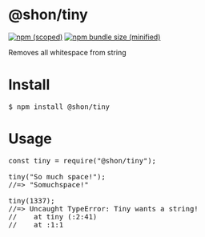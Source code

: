 # @shon/tiny
[![npm (scoped)](https://img.shields.io/npm/v/@shon/tiny.svg)](https://github.com/snolangps/tiny)
[![npm bundle size (minified)](https://img.shields.io/bundlephobia/min/@shon/tiny.svg)](https://github.com/snolangps/tiny)

Removes all whitespace from string

# Install
<pre>$ npm install @shon/tiny</pre>

# Usage
<pre>
const tiny = require("@shon/tiny");

tiny("So much space!");
//=> "Somuchspace!"

tiny(1337);
//=> Uncaught TypeError: Tiny wants a string!
//    at tiny (<anonymous>:2:41)
//    at <anonymous>:1:1
</pre>